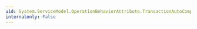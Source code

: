 ```yaml
---
uid: System.ServiceModel.OperationBehaviorAttribute.TransactionAutoComplete
internalonly: False
---
```

